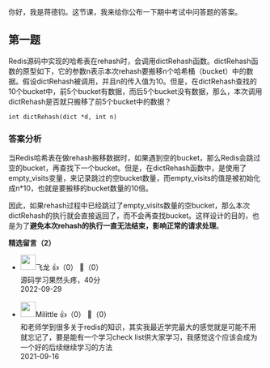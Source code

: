 你好，我是蒋德钧。这节课，我来给你公布一下期中考试中问答题的答案。

## 第一题

Redis源码中实现的哈希表在rehash时，会调用dictRehash函数。dictRehash函数的原型如下，它的参数n表示本次rehash要搬移n个哈希桶（bucket）中的数据。假设dictRehash被调用，并且n的传入值为10。但是，在dictRehash查找的10个bucket中，前5个bucket有数据，而后5个bucket没有数据，那么，本次调用dictRehash是否就只搬移了前5个bucket中的数据？

```plain
int dictRehash(dict *d, int n) 
```

### 答案分析

当Redis哈希表在做rehash搬移数据时，如果遇到空的bucket，那么Redis会跳过空的bucket，再查找下一个bucket。但是，在dictRehash函数中，是使用了empty\_visits变量，来记录跳过的空bucket数量，而empty\_visits的值是被初始化成n\*10，也就是要搬移的bucket数量的10倍。

因此，如果rehash过程中已经跳过了empty\_visits数量的空bucket，那么本次dictRehash的执行就会直接返回了，而不会再查找bucket。这样设计的目的，也是为了**避免本次rehash的执行一直无法结束，影响正常的请求处理**。
<div><strong>精选留言（2）</strong></div><ul>
<li><img src="https://static001.geekbang.org/account/avatar/00/22/bd/9b/366bb87b.jpg" width="30px"><span>飞龙</span> 👍（0） 💬（0）<div>源码学习果然头疼，40分</div>2022-09-29</li><br/><li><img src="https://static001.geekbang.org/account/avatar/00/0f/f3/cf/851dab01.jpg" width="30px"><span>Milittle</span> 👍（0） 💬（0）<div>和老师学到很多关于redis的知识，其实我最近学完最大的感觉就是可能不用就忘记了，要是能有一个学习check list供大家学习，我感觉这个应该会成为一个好的后续继续学习的方法</div>2021-09-16</li><br/>
</ul>